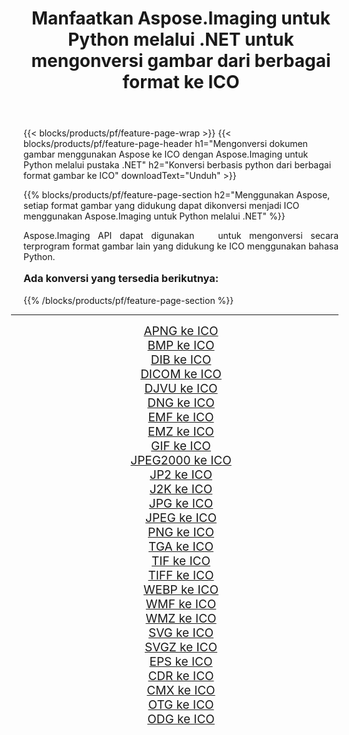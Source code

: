 ﻿---
title: Manfaatkan Aspose.Imaging untuk Python melalui .NET untuk mengonversi gambar dari berbagai format ke ICO 
weight: 3920
url: /id/python-net/conversion/to/ico/ 
lang: id
langdirlevel: 2
locales: zh-hans,ja,it,ru,de,es,fr,nl,id,lt,pl,pt,vi,tr,ko,zh-hant,ar,hi,th,sv,cs,uk,he
description: Anda dapat menggunakan Aspose.Imaging untuk Python melalui pustaka .NET untuk mengonversi dari berbagai format ke ICO
---

{{< blocks/products/pf/feature-page-wrap >}}
{{< blocks/products/pf/feature-page-header h1="Mengonversi dokumen gambar menggunakan Aspose ke ICO dengan Aspose.Imaging untuk Python melalui pustaka .NET" h2="Konversi berbasis python dari berbagai format gambar ke ICO" downloadText="Unduh" >}}


{{% blocks/products/pf/feature-page-section  h2="Menggunakan Aspose, setiap format gambar yang didukung dapat dikonversi menjadi ICO menggunakan Aspose.Imaging untuk Python melalui .NET" %}}
<p align=justify>Aspose.Imaging API dapat digunakan   untuk mengonversi secara terprogram format gambar lain yang didukung ke ICO menggunakan bahasa Python.</p>
<h3 style="margin-top:16px;">
Ada konversi yang tersedia berikutnya:
</h3>
{{% /blocks/products/pf/feature-page-section %}}
<div class="container-fluid productfamilypage bg-gray">
    <div class="convertypes bg-gray agp-content section">
        <div class="container">
		<hr style="margin-left:-20px;"/>
		<div class="row other-converters" style="gap: 10px;font-size: 19px;text-align:center;">
		    <div class='col-md-3 other-converter remove-lp remove-rp'><a href="/imaging/id/python-net/conversion/apng-to-ico/" style="padding:15px;">APNG ke ICO</a></div>
<div class='col-md-3 other-converter remove-lp remove-rp'><a href="/imaging/id/python-net/conversion/bmp-to-ico/" style="padding:15px;">BMP ke ICO</a></div>
<div class='col-md-3 other-converter remove-lp remove-rp'><a href="/imaging/id/python-net/conversion/dib-to-ico/" style="padding:15px;">DIB ke ICO</a></div>
<div class='col-md-3 other-converter remove-lp remove-rp'><a href="/imaging/id/python-net/conversion/dicom-to-ico/" style="padding:15px;">DICOM ke ICO</a></div>
<div class='col-md-3 other-converter remove-lp remove-rp'><a href="/imaging/id/python-net/conversion/djvu-to-ico/" style="padding:15px;">DJVU ke ICO</a></div>
<div class='col-md-3 other-converter remove-lp remove-rp'><a href="/imaging/id/python-net/conversion/dng-to-ico/" style="padding:15px;">DNG ke ICO</a></div>
<div class='col-md-3 other-converter remove-lp remove-rp'><a href="/imaging/id/python-net/conversion/emf-to-ico/" style="padding:15px;">EMF ke ICO</a></div>
<div class='col-md-3 other-converter remove-lp remove-rp'><a href="/imaging/id/python-net/conversion/emz-to-ico/" style="padding:15px;">EMZ ke ICO</a></div>
<div class='col-md-3 other-converter remove-lp remove-rp'><a href="/imaging/id/python-net/conversion/gif-to-ico/" style="padding:15px;">GIF ke ICO</a></div>
<div class='col-md-3 other-converter remove-lp remove-rp'><a href="/imaging/id/python-net/conversion/jpeg2000-to-ico/" style="padding:15px;">JPEG2000 ke ICO</a></div>
<div class='col-md-3 other-converter remove-lp remove-rp'><a href="/imaging/id/python-net/conversion/jp2-to-ico/" style="padding:15px;">JP2 ke ICO</a></div>
<div class='col-md-3 other-converter remove-lp remove-rp'><a href="/imaging/id/python-net/conversion/j2k-to-ico/" style="padding:15px;">J2K ke ICO</a></div>
<div class='col-md-3 other-converter remove-lp remove-rp'><a href="/imaging/id/python-net/conversion/jpg-to-ico/" style="padding:15px;">JPG ke ICO</a></div>
<div class='col-md-3 other-converter remove-lp remove-rp'><a href="/imaging/id/python-net/conversion/jpeg-to-ico/" style="padding:15px;">JPEG ke ICO</a></div>
<div class='col-md-3 other-converter remove-lp remove-rp'><a href="/imaging/id/python-net/conversion/png-to-ico/" style="padding:15px;">PNG ke ICO</a></div>
<div class='col-md-3 other-converter remove-lp remove-rp'><a href="/imaging/id/python-net/conversion/tga-to-ico/" style="padding:15px;">TGA ke ICO</a></div>
<div class='col-md-3 other-converter remove-lp remove-rp'><a href="/imaging/id/python-net/conversion/tif-to-ico/" style="padding:15px;">TIF ke ICO</a></div>
<div class='col-md-3 other-converter remove-lp remove-rp'><a href="/imaging/id/python-net/conversion/tiff-to-ico/" style="padding:15px;">TIFF ke ICO</a></div>
<div class='col-md-3 other-converter remove-lp remove-rp'><a href="/imaging/id/python-net/conversion/webp-to-ico/" style="padding:15px;">WEBP ke ICO</a></div>
<div class='col-md-3 other-converter remove-lp remove-rp'><a href="/imaging/id/python-net/conversion/wmf-to-ico/" style="padding:15px;">WMF ke ICO</a></div>
<div class='col-md-3 other-converter remove-lp remove-rp'><a href="/imaging/id/python-net/conversion/wmz-to-ico/" style="padding:15px;">WMZ ke ICO</a></div>
<div class='col-md-3 other-converter remove-lp remove-rp'><a href="/imaging/id/python-net/conversion/svg-to-ico/" style="padding:15px;">SVG ke ICO</a></div>
<div class='col-md-3 other-converter remove-lp remove-rp'><a href="/imaging/id/python-net/conversion/svgz-to-ico/" style="padding:15px;">SVGZ ke ICO</a></div>
<div class='col-md-3 other-converter remove-lp remove-rp'><a href="/imaging/id/python-net/conversion/eps-to-ico/" style="padding:15px;">EPS ke ICO</a></div>
<div class='col-md-3 other-converter remove-lp remove-rp'><a href="/imaging/id/python-net/conversion/cdr-to-ico/" style="padding:15px;">CDR ke ICO</a></div>
<div class='col-md-3 other-converter remove-lp remove-rp'><a href="/imaging/id/python-net/conversion/cmx-to-ico/" style="padding:15px;">CMX ke ICO</a></div>
<div class='col-md-3 other-converter remove-lp remove-rp'><a href="/imaging/id/python-net/conversion/otg-to-ico/" style="padding:15px;">OTG ke ICO</a></div>
<div class='col-md-3 other-converter remove-lp remove-rp'><a href="/imaging/id/python-net/conversion/odg-to-ico/" style="padding:15px;">ODG ke ICO</a></div>
                </div>
        </div>
    </div>
</div>
<br/>

